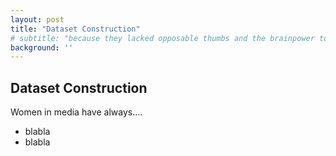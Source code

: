 ```yaml
---
layout: post
title: "Dataset Construction"
# subtitle: "because they lacked opposable thumbs and the brainpower to build a space program."
background: ''
---
```


## Dataset Construction

Women in media have always....

- blabla
- blabla
